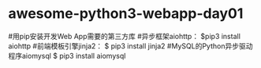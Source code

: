 # awesome-python3-webapp-day01
#用pip安装开发Web App需要的第三方库
#异步框架aiohttp：
$pip3 install aiohttp
#前端模板引擎jinja2：
$ pip3 install jinja2
#MySQL的Python异步驱动程序aiomysql
$ pip3 install aiomysql

